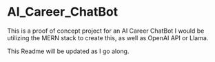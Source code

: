 # AI_Career_ChatBot
This is a proof of concept project for an AI Career ChatBot
I would be utilizing the MERN stack to create this, as well as OpenAI API or Llama. 

This Readme will be updated as I go along.
